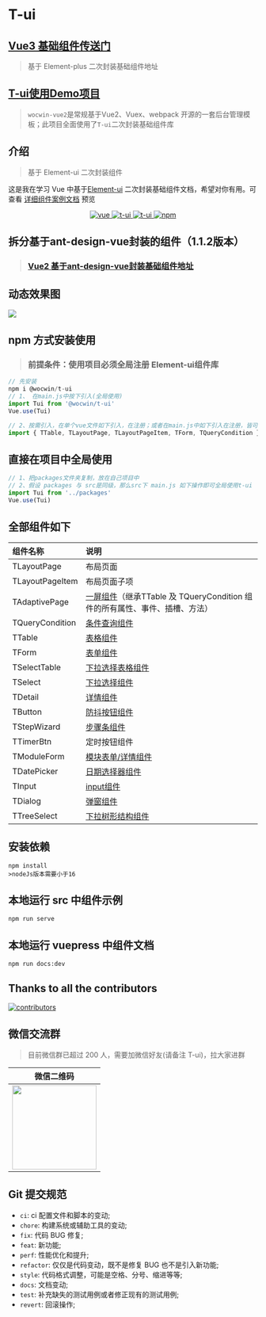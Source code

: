 # T-ui

## [Vue3 基础组件传送门](https://github.com/wocwin/t-ui-plus)

> 基于 Element-plus 二次封装基础组件地址

## [T-ui使用Demo项目](https://github.com/wocwin/wocwin-vue2)

>`wocwin-vue2`是常规基于Vue2、Vuex、webpack 开源的一套后台管理模板；此项目全面使用了`T-ui`二次封装基础组件库

## 介绍

> 基于 Element-ui 二次封装组件

这是我在学习 Vue 中基于[Element-ui](https://element.faas.ele.me/#/zh-CN) 二次封装基础组件文档，希望对你有用。可查看 [详细组件案例文档](https://wocwin.github.io/t-ui/) 预览

<p align="center">
  <a href="https://github.com/vuejs/vue" target="_blank">
    <img src="https://img.shields.io/badge/vue-2.6.14-brightgreen.svg" alt="vue">
  </a>
  <a href="https://gitee.com/wocwin/t-ui/stargazers">
    <img src="https://gitee.com/wocwin/t-ui/badge/star.svg?theme=dark" alt="t-ui">
  </a>
  <a href="https://github.com/wocwin/t-ui/stargazers" target="_blank">
    <img src="https://img.shields.io/github/stars/wocwin/t-ui.svg" alt="t-ui">
  </a>
   <a href="https://www.npmjs.com/package/@wocwin/t-ui" target="_blank">
      <img alt="npm" src="https://img.shields.io/npm/v/@wocwin/t-ui.svg" />
    </a>
</p>

## 拆分基于ant-design-vue封装的组件（1.1.2版本）

>### [Vue2 基于ant-design-vue封装基础组件地址](https://github.com/wocwin/t-antd-ui)

## 动态效果图

<img src="./public/Tui__demo.gif">

## npm 方式安装使用
> ### 前提条件：使用项目必须全局注册 Element-ui组件库

```js
// 先安装
npm i @wocwin/t-ui
// 1、 在main.js中按下引入(全局使用)
import Tui from '@wocwin/t-ui'
Vue.use(Tui)

// 2、按需引入，在单个vue文件如下引入，在注册；或者在main.js中如下引入在注册，皆可！
import { TTable, TLayoutPage, TLayoutPageItem, TForm, TQueryCondition } from '@wocwin/t-ui'

```

## 直接在项目中全局使用

```js
// 1、把packages文件夹复制，放在自己项目中
// 2、假设 packages 与 src是同级，那么src下 main.js 如下操作即可全局使用t-ui
import Tui from '../packages'
Vue.use(Tui)
```
## 全部组件如下
| 组件名称        | 说明                                                                                                                                                      |
| :-------------- | :-------------------------------------------------------------------------------------------------------------------------------------------------------- |
| TLayoutPage     | 布局页面                                                                                                                                                  |
| TLayoutPageItem | 布局页面子项                                                                                                                                              |
| TAdaptivePage   | [一屏组件](https://wocwin.github.io/t-ui/baseComponents/TAdaptivePage/base.html?_blank)（继承TTable 及 TQueryCondition 组件的所有属性、事件、插槽、方法） |
| TQueryCondition | [条件查询组件](https://wocwin.github.io/t-ui/baseComponents/TQueryCondition/base.html?_blank)                                                             |
| TTable          | [表格组件](https://wocwin.github.io/t-ui/baseComponents/TTable/base.html?_blank)                                                                          |
| TForm           | [表单组件](https://wocwin.github.io/t-ui/baseComponents/TForm/base.html?_blank)                                                                           |
| TSelectTable    | [下拉选择表格组件](https://wocwin.github.io/t-ui/baseComponents/TSelectTable/radio.html?_blank)                                                           |
| TSelect         | [下拉选择组件](https://wocwin.github.io/t-ui/baseComponents/TSelect/base.html?_blank)                                                                     |
| TDetail         | [详情组件](https://wocwin.github.io/t-ui/baseComponents/TDetail/base.html?_blank)                                                                         |
| TButton         | [防抖按钮组件](https://wocwin.github.io/t-ui/baseComponents/TButton/base.html?_blank)                                                                     |
| TStepWizard     | [步骤条组件](https://wocwin.github.io/t-ui/baseComponents/TStepWizard/base.html?_blank)                                                                   |
| TTimerBtn       | 定时按钮组件                                                                                                                                              |
| TModuleForm     | [模块表单/详情组件](https://wocwin.github.io/t-ui/baseComponents/TModuleForm/base.html?_blank)                                                            |
| TDatePicker     | [日期选择器组件](https://wocwin.github.io/t-ui/baseComponents/TDatePicker/base.html?_blank)                                                               |
| TInput          | [input组件](https://wocwin.github.io/t-ui/baseComponents/TInput/base.html?_blank)                                                                         |
| TDialog         | [弹窗组件](https://wocwin.github.io/t-ui/baseComponents/TDialog/base.html?_blank)                                                                         |
| TTreeSelect     | [下拉树形结构组件](https://wocwin.github.io/t-ui/baseComponents/TTreeSelect/base.html?_blank)                                                             |

## 安装依赖

```shell
npm install
>nodeJs版本需要小于16
```

## 本地运行 src 中组件示例

```shell
npm run serve
```

## 本地运行 vuepress 中组件文档

```shell
npm run docs:dev

```
## Thanks to all the contributors

<a href="https://github.com/wocwin/t-ui/graphs/contributors">
  <img src="https://contrib.rocks/image?repo=wocwin/t-ui" alt="contributors" />
</a>

## 微信交流群

>目前微信群已超过 200 人，需要加微信好友(请备注 T-ui)，拉大家进群

|                微信二维码                 |
| :---------------------------------------: |
| <img src="./public/wocwin.jpg" width=170> |

## Git 提交规范

- `ci`: ci 配置文件和脚本的变动;
- `chore`: 构建系统或辅助工具的变动;
- `fix`: 代码 BUG 修复;
- `feat`: 新功能;
- `perf`: 性能优化和提升;
- `refactor`: 仅仅是代码变动，既不是修复 BUG 也不是引入新功能;
- `style`: 代码格式调整，可能是空格、分号、缩进等等;
- `docs`: 文档变动;
- `test`: 补充缺失的测试用例或者修正现有的测试用例;
- `revert`: 回滚操作;
